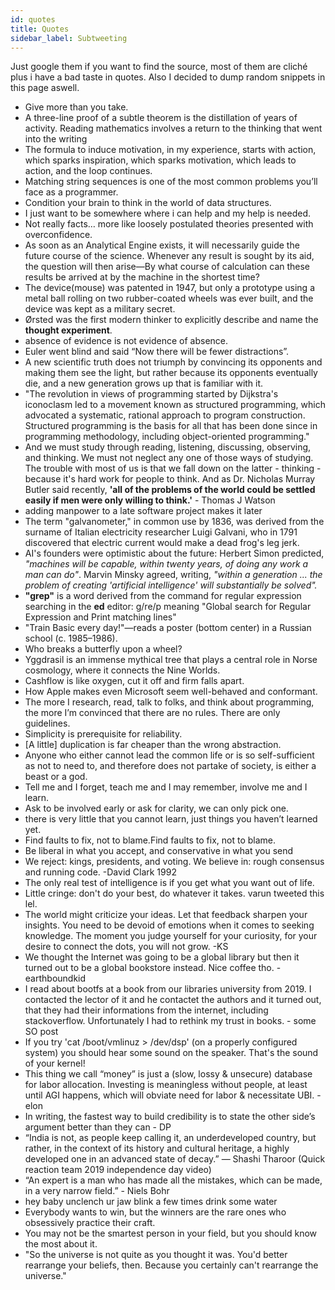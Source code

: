 ```yaml
---
id: quotes
title: Quotes
sidebar_label: Subtweeting
---
```


Just google them if you want to find the source, most of them are cliché
plus i have a bad taste in quotes. Also I decided to dump random snippets in this page aswell.

- Give more than you take.
- A three-line proof of a subtle theorem is the distillation of years of activity. Reading mathematics involves a return to the thinking that went into the writing
- The formula to induce motivation, in my experience, starts with action, which sparks inspiration, which sparks motivation, which leads to action, and the loop continues.
- Matching string sequences is one of the most common problems you’ll face as a programmer.
- Condition your brain to think in the world of data structures.
- I just want to be somewhere where i can help and my help is needed.
- Not really facts… more like loosely postulated theories presented with overconfidence.
- As soon as an Analytical Engine exists, it will necessarily guide the future course of the science. Whenever any result is sought by its aid, the question will then arise—By what course of calculation can these results be arrived at by the machine in the shortest time?
- The device(mouse) was patented in 1947, but only a prototype using a metal ball rolling on two rubber-coated wheels was ever built, and the device was kept as a military secret.
- Ørsted was the first modern thinker to explicitly describe and name the **thought experiment**.
- absence of evidence is not evidence of absence.
- Euler went blind and said “Now there will be fewer distractions”.
- A new scientific truth does not triumph by convincing its opponents and making them see the light, but rather because its opponents eventually die, and a new generation grows up that is familiar with it.
- "The revolution in views of programming started by Dijkstra's iconoclasm led to a movement known as structured programming, which advocated a systematic, rational approach to program construction. Structured programming is the basis for all that has been done since in programming methodology, including object-oriented programming."
- And we must study through reading, listening, discussing, observing, and thinking. We must not neglect any one of those ways of studying. The trouble with most of us is that we fall down on the latter - thinking - because it's hard work for people to think. And as Dr. Nicholas Murray Butler said recently, **'all of the problems of the world could be settled easily if men were only willing to think.'** - Thomas J Watson
- adding manpower to a late software project makes it later
- The term "galvanometer," in common use by 1836, was derived from the surname of Italian electricity researcher Luigi Galvani, who in 1791 discovered that electric current would make a dead frog's leg jerk.
- AI's founders were optimistic about the future: Herbert Simon predicted, _"machines will be capable, within twenty years, of doing any work a man can do"_. Marvin Minsky agreed, writing, _"within a generation ... the problem of creating 'artificial intelligence' will substantially be solved"._
- **"grep"** is a word derived from the command for regular expression searching in the **ed** editor: g/re/p meaning "Global search for Regular Expression and Print matching lines"
- "Train Basic every day!"—reads a poster (bottom center) in a Russian school (c. 1985–1986).
- Who breaks a butterfly upon a wheel?
- Yggdrasil is an immense mythical tree that plays a central role in Norse cosmology, where it connects the Nine Worlds.
- Cashflow is like oxygen, cut it off and firm falls apart.
- How Apple makes even Microsoft seem well-behaved and conformant.
- The more I research, read, talk to folks, and think about programming, the more I’m convinced that there are no rules. There are only guidelines.
- Simplicity is prerequisite for reliability.
- [A little] duplication is far cheaper than the wrong abstraction.
- Anyone who either cannot lead the common life or is so self-sufficient as not to need to, and therefore does not partake of society, is either a beast or a god.
- Tell me and I forget, teach me and I may remember, involve me and I learn.
- Ask to be involved early or ask for clarity, we can only pick one.
- there is very little that you cannot learn, just things you haven’t learned yet.
- Find faults to fix, not to blame.Find faults to fix, not to blame.
- Be liberal in what you accept, and conservative in what you send
- We reject: kings, presidents, and voting. We believe in: rough consensus and running code. -David Clark 1992
- The only real test of intelligence is if you get what you want out of life.
- Little cringe: don't do your best, do whatever it takes. varun tweeted this lel.
- The world might criticize your ideas. Let that feedback sharpen your insights. You need to be devoid of emotions when it comes to seeking knowledge. The moment you judge yourself for your curiosity, for your desire to connect the dots, you will not grow. -KS
- We thought the Internet was going to be a global library but then it turned out to be a global bookstore instead. Nice coffee tho. - earthboundkid
- I read about bootfs at a book from our libraries university from 2019. I contacted the lector of it and he contactet the authors and it turned out, that they had their informations from the internet, including stackoverflow. Unfortunately I had to rethink my trust in books. - some SO post
- If you try 'cat /boot/vmlinuz > /dev/dsp' (on a properly configured system) you should hear some sound on the speaker. That's the sound of your kernel!
- This thing we call “money” is just a (slow, lossy & unsecure) database for labor allocation. Investing is meaningless without people, at least until AGI happens, which will obviate need for labor & necessitate UBI. - elon
- In writing, the fastest way to build credibility is to state the other side’s argument better than they can - DP
- “India is not, as people keep calling it, an underdeveloped country, but rather, in the context of its history and cultural heritage, a highly developed one in an advanced state of decay.” ― Shashi Tharoor (Quick reaction team 2019 independence day video)
- “An expert is a man who has made all the mistakes, which can be made, in a very narrow field.” - Niels Bohr
- hey baby unclench ur jaw blink a few times drink some water
- Everybody wants to win, but the winners are the rare ones who obsessively practice their craft.
- You may not be the smartest person in your field, but you should know the most about it.
- "So the universe is not quite as you thought it was. You'd better rearrange your beliefs, then. Because you certainly can't rearrange the universe."